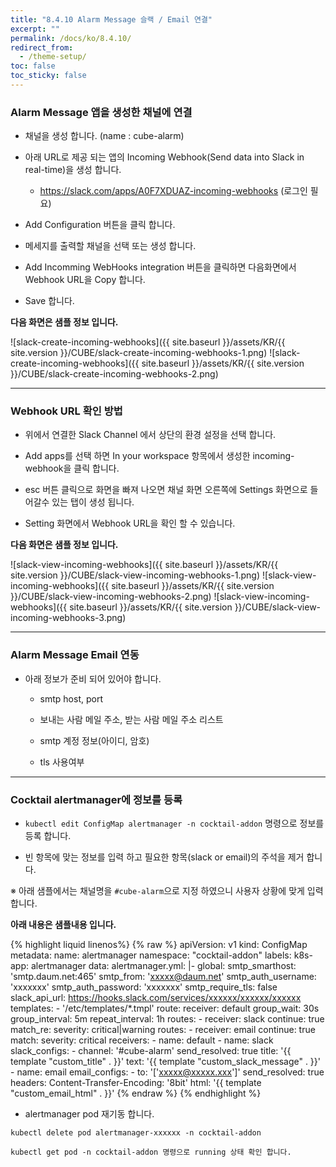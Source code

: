 ```yaml
---
title: "8.4.10 Alarm Message 슬랙 / Email 연결"
excerpt: ""
permalink: /docs/ko/8.4.10/
redirect_from:
  - /theme-setup/
toc: false
toc_sticky: false
---
```



### Alarm Message 앱을 생성한 채널에 연결 

* 채널을 생성 합니다. (name : cube-alarm)

* 아래 URL로 제공 되는 앱의 Incoming Webhook(Send data into Slack in real-time)을 생성 합니다.

  * <https://slack.com/apps/A0F7XDUAZ-incoming-webhooks> (로그인 필요)

* Add Configuration 버튼을 클릭 합니다.

* 메세지를 출력할 채널을 선택 또는 생성 합니다.

* Add Incomming WebHooks integration 버튼을 클릭하면 다음화면에서 Webhook URL을 Copy 합니다.

* Save 합니다. 

**다음 화면은 샘플 정보 입니다.**

![slack-create-incoming-webhooks]({{ site.baseurl }}/assets/KR/{{ site.version }}/CUBE/slack-create-incoming-webhooks-1.png)
![slack-create-incoming-webhooks]({{ site.baseurl }}/assets/KR/{{ site.version }}/CUBE/slack-create-incoming-webhooks-2.png)

-----
### Webhook URL 확인 방법

* 위에서 연결한 Slack Channel 에서 상단의 환경 설정을 선택 합니다.

* Add apps를 선택 하면 In your workspace 항목에서 생성한 incoming-webhook을 클릭 합니다.

* esc 버튼 클릭으로 화면을 빠져 나오면 채널 화면 오른쪽에 Settings 화면으로 들어갈수 있는 탭이 생성 됩니다.

* Setting 화면에서 Webhook URL을 확인 할 수 있습니다.

**다음 화면은 샘플 정보 입니다.**


![slack-view-incoming-webhooks]({{ site.baseurl }}/assets/KR/{{ site.version }}/CUBE/slack-view-incoming-webhooks-1.png)
![slack-view-incoming-webhooks]({{ site.baseurl }}/assets/KR/{{ site.version }}/CUBE/slack-view-incoming-webhooks-2.png)
![slack-view-incoming-webhooks]({{ site.baseurl }}/assets/KR/{{ site.version }}/CUBE/slack-view-incoming-webhooks-3.png)

-----
### Alarm Message Email 연동

* 아래 정보가 준비 되어 있어야 합니다.

  * smtp host, port

  * 보내는 사람 메일 주소, 받는 사람 메일 주소 리스트

  * smtp 계정 정보(아이디, 암호)

  * tls 사용여부

-----
### Cocktail alertmanager에 정보를 등록

* `kubectl edit ConfigMap alertmanager -n cocktail-addon` 명령으로 정보를 등록 합니다.

* 빈 항목에 맞는 정보를 입력 하고 필요한 항목(slack or email)의 주석을 제거 합니다.

※ 아래 샘플에서는 채널명을 `#cube-alarm`으로 지정 하였으니 사용자 상황에 맞게 입력 합니다.

**아래 내용은 샘플내용 입니다.**

{% highlight liquid linenos%}
  {% raw %}
apiVersion: v1
kind: ConfigMap
metadata:
  name: alertmanager
  namespace: "cocktail-addon"
  labels:
    k8s-app: alertmanager
data:
  alertmanager.yml: |-
    global:
      smtp_smarthost: 'smtp.daum.net:465'
      smtp_from: 'xxxxx@daum.net'
      smtp_auth_username: 'xxxxxxx'
      smtp_auth_password: 'xxxxxxx'
      smtp_require_tls: false
      slack_api_url: https://hooks.slack.com/services/xxxxxx/xxxxxx/xxxxxx
    templates:
    - '/etc/templates/*.tmpl'
    route:
      receiver: default
      group_wait: 30s
      group_interval: 5m
      repeat_interval: 1h
      routes:
      - receiver: slack
        continue: true
        match_re:
          severity: critical|warning
        routes:
        - receiver: email
          continue: true
          match:
            severity: critical
    receivers:
    - name: default
    - name: slack
      slack_configs:
      - channel: '#cube-alarm'
        send_resolved: true
        title: '{{ template "custom_title" . }}'
        text: '{{ template "custom_slack_message" . }}'
    - name: email
      email_configs:
      - to: '['xxxxx@xxxxx.xxx']'
        send_resolved: true
        headers:
          Content-Transfer-Encoding: '8bit'
        html: '{{ template "custom_email_html" . }}'
  {% endraw %}
{% endhighlight %}

* alertmanager pod 재기동 합니다.

```
kubectl delete pod alertmanager-xxxxxx -n cocktail-addon

kubectl get pod -n cocktail-addon 명령으로 running 상태 확인 합니다.
```